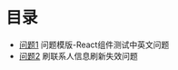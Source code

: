 # 目录
- [问题1](/question-collector-deploy/question/q1) 问题模版-React组件测试中英文问题
- [问题2](/question-collector-deploy/question/q2) 刷联系人信息刷新失效问题
